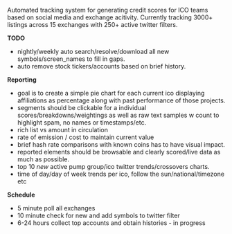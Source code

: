 Automated tracking system for generating credit scores for ICO teams based on social media and exchange acitivity.
Currently tracking 3000+ listings across 15 exchanges with 250+ active twitter filters.

**TODO**

* nightly/weekly auto search/resolve/download all new symbols/screen_names to fill in gaps. 
* auto remove stock tickers/accounts based on brief history.


**Reporting**

* goal is to create a  simple pie chart for each current ico displaying affiliations as percentage along with  past performance of those projects.
* segments should be clickable for a individual scores/breakdowns/weightings as well as raw text samples w count to highlight spam, no names or timestamps/etc.
* rich list vs amount in circulation
* rate of emission / cost to maintain current value
* brief hash rate comparisons with known coins has to have visual impact.
* reported elements should be browsable and clearly scored/live data as much as possible.
* top 10 *new* active pump group/ico twitter trends/crossovers charts.
* time of day/day of week trends per ico, follow the sun/national/timezone etc


**Schedule**

* 5 minute poll all exchanges
* 10 minute check for new and add symbols to twitter filter
* 6-24 hours collect top accounts and obtain histories - in progress
